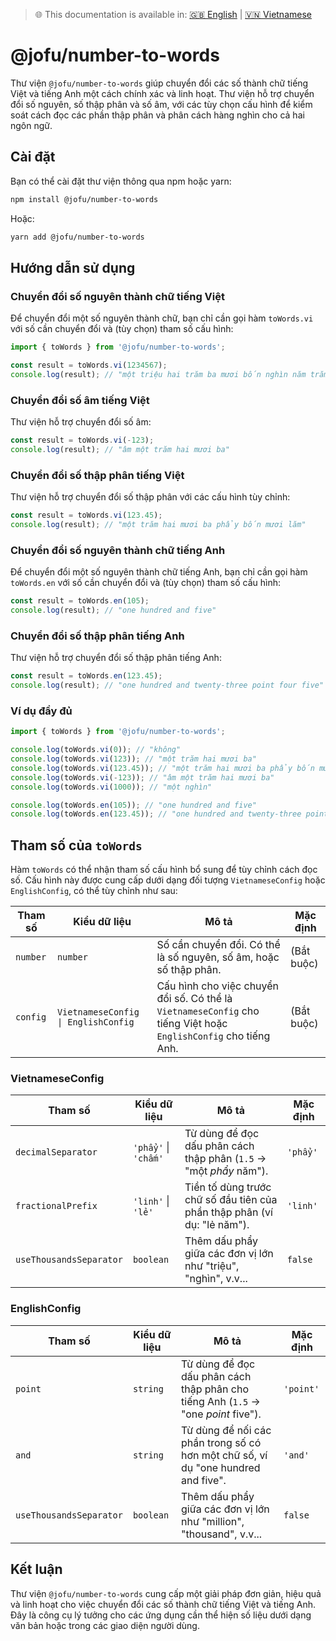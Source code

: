 > 🌐 This documentation is available in: [🇬🇧 English](./README.md) | [🇻🇳 Vietnamese](./README_vi.md)

# @jofu/number-to-words

Thư viện `@jofu/number-to-words` giúp chuyển đổi các số thành chữ tiếng Việt và tiếng Anh một cách chính xác và linh hoạt. Thư viện hỗ trợ chuyển đổi số nguyên, số thập phân và số âm, với các tùy chọn cấu hình để kiểm soát cách đọc các phần thập phân và phân cách hàng nghìn cho cả hai ngôn ngữ.

## Cài đặt

Bạn có thể cài đặt thư viện thông qua npm hoặc yarn:

```bash
npm install @jofu/number-to-words
```

Hoặc:

```bash
yarn add @jofu/number-to-words
```

## Hướng dẫn sử dụng

### Chuyển đổi số nguyên thành chữ tiếng Việt

Để chuyển đổi một số nguyên thành chữ, bạn chỉ cần gọi hàm `toWords.vi` với số cần chuyển đổi và (tùy chọn) tham số cấu hình:

```typescript
import { toWords } from '@jofu/number-to-words';

const result = toWords.vi(1234567);
console.log(result); // "một triệu hai trăm ba mươi bốn nghìn năm trăm sáu mươi bảy"
```

### Chuyển đổi số âm tiếng Việt

Thư viện hỗ trợ chuyển đổi số âm:

```typescript
const result = toWords.vi(-123);
console.log(result); // "âm một trăm hai mươi ba"
```

### Chuyển đổi số thập phân tiếng Việt

Thư viện hỗ trợ chuyển đổi số thập phân với các cấu hình tùy chỉnh:

```typescript
const result = toWords.vi(123.45);
console.log(result); // "một trăm hai mươi ba phẩy bốn mươi lăm"
```

### Chuyển đổi số nguyên thành chữ tiếng Anh

Để chuyển đổi một số nguyên thành chữ tiếng Anh, bạn chỉ cần gọi hàm `toWords.en` với số cần chuyển đổi và (tùy chọn) tham số cấu hình:

```typescript
const result = toWords.en(105);
console.log(result); // "one hundred and five"
```

### Chuyển đổi số thập phân tiếng Anh

Thư viện hỗ trợ chuyển đổi số thập phân tiếng Anh:

```typescript
const result = toWords.en(123.45);
console.log(result); // "one hundred and twenty-three point four five"
```

### Ví dụ đầy đủ

```typescript
import { toWords } from '@jofu/number-to-words';

console.log(toWords.vi(0)); // "không"
console.log(toWords.vi(123)); // "một trăm hai mươi ba"
console.log(toWords.vi(123.45)); // "một trăm hai mươi ba phẩy bốn mươi lăm"
console.log(toWords.vi(-123)); // "âm một trăm hai mươi ba"
console.log(toWords.vi(1000)); // "một nghìn"

console.log(toWords.en(105)); // "one hundred and five"
console.log(toWords.en(123.45)); // "one hundred and twenty-three point four five"
```

## Tham số của `toWords`

Hàm `toWords` có thể nhận tham số cấu hình bổ sung để tùy chỉnh cách đọc số. Cấu hình này được cung cấp dưới dạng đối tượng `VietnameseConfig` hoặc `EnglishConfig`, có thể tùy chỉnh như sau:

| Tham số  | Kiểu dữ liệu                        | Mô tả                                                                                                            | Mặc định   |
| -------- | ----------------------------------- | ---------------------------------------------------------------------------------------------------------------- | ---------- |
| `number` | `number`                            | Số cần chuyển đổi. Có thể là số nguyên, số âm, hoặc số thập phân.                                                | (Bắt buộc) |
| `config` | `VietnameseConfig \| EnglishConfig` | Cấu hình cho việc chuyển đổi số. Có thể là `VietnameseConfig` cho tiếng Việt hoặc `EnglishConfig` cho tiếng Anh. | (Bắt buộc) |

### VietnameseConfig

| Tham số                 | Kiểu dữ liệu         | Mô tả                                                                    | Mặc định |
| ----------------------- | -------------------- | ------------------------------------------------------------------------ | -------- |
| `decimalSeparator`      | `'phẩy'` \| `'chấm'` | Từ dùng để đọc dấu phân cách thập phân (`1.5` → "một _phẩy_ năm").       | `'phẩy'` |
| `fractionalPrefix`      | `'linh'` \| `'lẻ'`   | Tiền tố dùng trước chữ số đầu tiên của phần thập phân (ví dụ: "lẻ năm"). | `'linh'` |
| `useThousandsSeparator` | `boolean`            | Thêm dấu phẩy giữa các đơn vị lớn như "triệu", "nghìn", v.v...           | `false`  |

### EnglishConfig

| Tham số                 | Kiểu dữ liệu | Mô tả                                                                              | Mặc định  |
| ----------------------- | ------------ | ---------------------------------------------------------------------------------- | --------- |
| `point`                 | `string`     | Từ dùng để đọc dấu phân cách thập phân cho tiếng Anh (`1.5` → "one _point_ five"). | `'point'` |
| `and`                   | `string`     | Từ dùng để nối các phần trong số có hơn một chữ số, ví dụ "one hundred and five".  | `'and'`   |
| `useThousandsSeparator` | `boolean`    | Thêm dấu phẩy giữa các đơn vị lớn như "million", "thousand", v.v...                | `false`   |

## Kết luận

Thư viện `@jofu/number-to-words` cung cấp một giải pháp đơn giản, hiệu quả và linh hoạt cho việc chuyển đổi các số thành chữ tiếng Việt và tiếng Anh. Đây là công cụ lý tưởng cho các ứng dụng cần thể hiện số liệu dưới dạng văn bản hoặc trong các giao diện người dùng.
